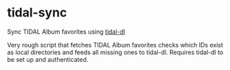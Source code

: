 # tidal-sync
Sync TIDAL Album favorites using [tidal-dl](https://github.com/yaronzz/Tidal-Media-Downloader)

Very rough script that fetches TIDAL Album favorites checks which IDs exist as local directories and feeds all missing ones to tidal-dl.
Requires tidal-dl to be set up and authenticated.
